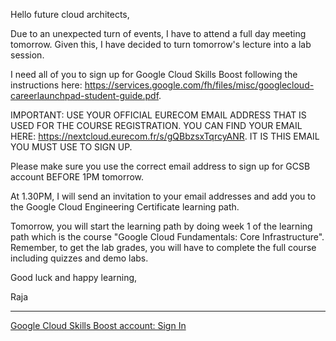 Hello future cloud architects, 

 Due to an unexpected turn of events, I have to attend a full day meeting tomorrow. Given this, I have decided to turn tomorrow's lecture into a lab session.

I need all of you to sign up for Google Cloud Skills Boost following the instructions here: https://services.google.com/fh/files/misc/googlecloud-careerlaunchpad-student-guide.pdf.

IMPORTANT: USE YOUR OFFICIAL EURECOM EMAIL ADDRESS THAT IS USED FOR THE COURSE REGISTRATION. YOU CAN FIND YOUR EMAIL HERE: https://nextcloud.eurecom.fr/s/gQBbzsxTqrcyANR. IT IS THIS EMAIL YOU MUST USE TO SIGN UP.

Please make sure you use the correct email address to sign up for GCSB account BEFORE 1PM tomorrow. 

At 1.30PM, I will send an invitation to your email addresses and add you to the Google Cloud Engineering Certificate learning path.

Tomorrow, you will start the learning path by doing week 1 of the learning path which is the course "Google Cloud Fundamentals: Core Infrastructure". Remember, to get the lab grades, you will have to complete the full course including quizzes and demo labs.

Good luck and happy learning,

Raja

---


[Google Cloud Skills Boost account‬: Sign In](https://www.cloudskillsboost.google/users/sign_in)
